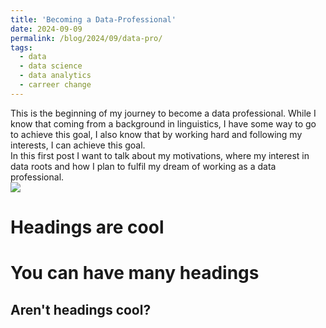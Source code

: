 ```yaml
---
title: 'Becoming a Data-Professional'
date: 2024-09-09
permalink: /blog/2024/09/data-pro/
tags:
  - data
  - data science
  - data analytics
  - carreer change
---
```


This is the beginning of my journey to become a data professional. While I know that coming from a background in linguistics, I have some way to go to achieve this goal, I also know that by working hard and following my interests, I can achieve this goal.<br>In this first post I want to talk about my motivations, where my interest in data roots and how I plan to fulfil my dream of working as a data professional.<br/><img src='/images/500x300.png'>

Headings are cool
======

You can have many headings
======

Aren't headings cool?
------
